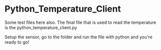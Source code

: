 # Python_Temperature_Client

Some test files here also.
The final file that is used to read the temperature is the python_temperature_client.py

Setup the sensor, go to the folder and run the file with python and you're ready to go!
